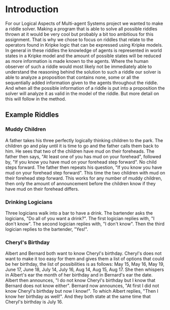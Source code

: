 # Introduction
For our Logical Aspects of Multi-agent Systems project we wanted to make a riddle solver. Making a program that is able to solve all possible riddles thrown at it would be very cool but probably a bit too ambitious for this assignment. That is why we chose to focus on riddles that relate to the operators found in Kripke logic that can be expressed using Kripke models. In general in these riddles the knowledge of agents is represented in world states in a Kripke model and the amount of possible states will be reduced as more information is made known to the agents. Where the human observer of such a riddle would most likely not be immediately able to understand the reasoning behind the solution to such a riddle our solver is able to analyze a proposition that contains none, some or all the sequentially added information given to the agents throughout the riddle. And when all the possible information of a riddle is put into a proposition the solver will analyze it as valid in the model of the riddle. But more detail on this will follow in the method.

## Example Riddles
### Muddy Children
A father takes his three perfectly logically thinking children to the park. The children go and play until it is time to go and the father calls them back to him. He sees that two of the children have mud on their foreheads. The father then says, "At least one of you has mud on your forehead", followed by, "If you know you have mud on your forehead step forward". No child steps forward. The father then repeats his question, "If you know you have mud on your forehead step forward". This time the two children with mud on their forehead step forward. This works for any number of muddy children, then only the amount of announcement before the children know if they have mud on their forehead differs.

### Drinking Logicians
Three logicians walk into a bar to have a drink. The bartender asks the logicians, "Do all of you want a drink?". The first logician replies with, "I don't know". The second logician replies with, "I don't know". Then the third logician replies to the bartender, "Yes!".

### Cheryl's Birthday
Albert and Bernard both want to know Cheryl's birthday. Cheryl's does not want to make it too easy for them and gives them a list of options that could be her birthday, the list of possibilities is as follows: May 15, May 16, May 19, June 17, June 18, July 14, July 16, Aug 14, Aug 15, Aug 17. She then whispers in Albert's ear the month of her birthday and in Bernard's ear the date. Albert then announces, "I do not know Cheryl's birthday but I know that Bernard does not know either". Bernard now announces, "At first I did not know Cheryl's birthday but now I know!". To which Albert replies, "Then I know her birthday as well!". And they both state at the same time that Cheryl's birthday is July 16. 


